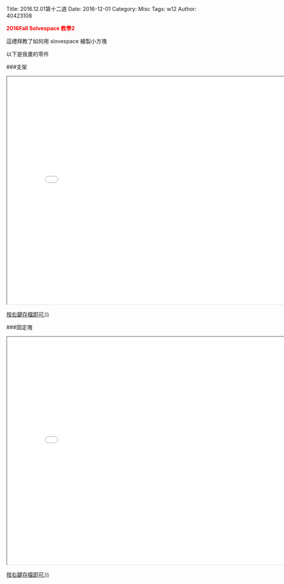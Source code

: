 Title: 2016.12.01第十二週
Date: 2016-12-01
Category: Misc
Tags: w12
Author: 40423108

<b><font color="red"> 2016Fall Solvespace 教學2</font></b>

<!-- PELICAN_END_SUMMARY -->
這禮拜教了如何用 slovespace 繪製小方塊

以下是我畫的零件

###支架
<iframe src="./../w14/stent.html" width="800" height="600"></iframe>

<a href="./../w14/stent.slvs">按右鍵存檔即可:))</a>

###固定塊
<iframe src="./../w14/block.html" width="800" height="600"></iframe>

<a href="./../w14/block.slvs">按右鍵存檔即可:))</a>











